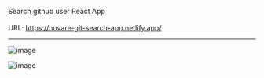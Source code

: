 Search github user React App 
<br>
<br>
URL: https://novare-git-search-app.netlify.app/
<hr>

![image](https://user-images.githubusercontent.com/79454375/162076687-ebd0feda-3913-4fa5-baf4-1de174c607ba.png)

![image](https://user-images.githubusercontent.com/79454375/162076771-affce7c8-7320-4a89-bc09-95a5313f32d0.png)
